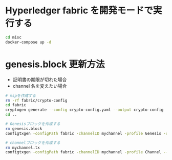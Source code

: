 # Hyperledger fabric を開発モードで実行する

```bash
cd misc
docker-compose up -d
```

# genesis.block 更新方法

* 証明書の期限が切れた場合
* channel 名を変えたい場合

```bash
# mspを作成する
rm -rf fabric/crypto-config
cd fabric
cryptogen generate --config crypto-config.yaml --output crypto-config
cd ..

# Genesisブロックを作成する
rm genesis.block
configtxgen -configPath fabric -channelID mychannel -profile Genesis -outputBlock genesis.block

# channelブロックを作成する
rm mychannel.tx
configtxgen -configPath fabric -channelID mychannel -profile Channel --outputCreateChannelTx mychannel.tx
```
